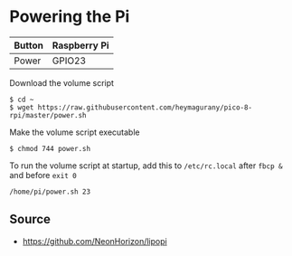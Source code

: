 # Powering the Pi

Button      |Raspberry Pi
------------|------------
Power       |GPIO23

Download the volume script

    $ cd ~
    $ wget https://raw.githubusercontent.com/heymagurany/pico-8-rpi/master/power.sh

Make the volume script executable

    $ chmod 744 power.sh

To run the volume script at startup, add this to `/etc/rc.local` after `fbcp &` and before `exit 0`

    /home/pi/power.sh 23

## Source

* https://github.com/NeonHorizon/lipopi